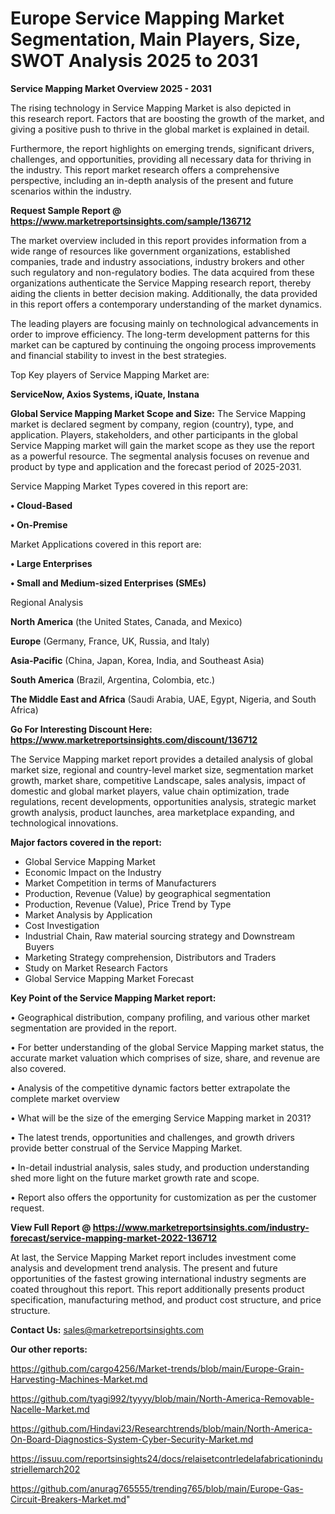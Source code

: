 # Europe Service Mapping Market Segmentation, Main Players, Size, SWOT Analysis 2025 to 2031

<Strong> Service Mapping Market Overview 2025 - 2031</strong>

The rising technology in Service Mapping Market is also depicted in this research report. Factors that are boosting the growth of the market, and giving a positive push to thrive in the global market is explained in detail.

Furthermore, the report highlights on emerging trends, significant drivers, challenges, and opportunities, providing all necessary data for thriving in the industry. This report market research offers a comprehensive perspective, including an in-depth analysis of the present and future scenarios within the industry.

<strong>Request Sample Report @ <a href=https://www.marketreportsinsights.com/sample/136712>https://www.marketreportsinsights.com/sample/136712</a></strong>

The market overview included in this report provides information from a wide range of resources like government organizations, established companies, trade and industry associations, industry brokers and other such regulatory and non-regulatory bodies. The data acquired from these organizations authenticate the Service Mapping research report, thereby aiding the clients in better decision making. Additionally, the data provided in this report offers a contemporary understanding of the market dynamics.

The leading players are focusing mainly on technological advancements in order to improve efficiency. The long-term development patterns for this market can be captured by continuing the ongoing process improvements and financial stability to invest in the best strategies.

Top Key players of Service Mapping Market are:

<strong>ServiceNow, Axios Systems, iQuate, Instana</strong>

<strong><b>Global Service Mapping Market Scope and Size:</b></strong>
The Service Mapping market is declared segment by company, region (country), type, and application. Players, stakeholders, and other participants in the global Service Mapping market will gain the market scope as they use the report as a powerful resource. The segmental analysis focuses on revenue and product by type and application and the forecast period of 2025-2031.

Service Mapping Market Types covered in this report are:

<strong>• Cloud-Based

• On-Premise</strong>

Market Applications covered in this report are:

<strong>• Large Enterprises

• Small and Medium-sized Enterprises (SMEs)</strong> 

Regional Analysis

<strong>North America</strong> (the United States, Canada, and Mexico)

<strong>Europe</strong> (Germany, France, UK, Russia, and Italy)

<strong>Asia-Pacific</strong> (China, Japan, Korea, India, and Southeast Asia)

<strong>South America</strong> (Brazil, Argentina, Colombia, etc.)

<strong>The Middle East and Africa</strong> (Saudi Arabia, UAE, Egypt, Nigeria, and South Africa)

<strong>Go For Interesting Discount Here: <a href=https://www.marketreportsinsights.com/discount/136712>https://www.marketreportsinsights.com/discount/136712</a></strong>

The Service Mapping market report provides a detailed analysis of global market size, regional and country-level market size, segmentation market growth, market share, competitive Landscape, sales analysis, impact of domestic and global market players, value chain optimization, trade regulations, recent developments, opportunities analysis, strategic market growth analysis, product launches, area marketplace expanding, and technological innovations.

<strong><b>Major factors covered in the report:</b></strong>
<ul>
  <li>Global Service Mapping Market </li>
  <li>Economic Impact on the Industry</li>
  <li>Market Competition in terms of Manufacturers</li>
  <li>Production, Revenue (Value) by geographical segmentation</li>
  <li>Production, Revenue (Value), Price Trend by Type</li>
  <li>Market Analysis by Application</li>
  <li>Cost Investigation</li>
  <li>Industrial Chain, Raw material sourcing strategy and Downstream Buyers</li>
  <li>Marketing Strategy comprehension, Distributors and Traders</li>
  <li>Study on Market Research Factors</li>
  <li>Global Service Mapping Market Forecast</li>
</ul>

<strong><b>Key Point of the Service Mapping Market report:</b></strong>

• Geographical distribution, company profiling, and various other market segmentation are provided in the report.

• For better understanding of the global Service Mapping market status, the accurate market valuation which comprises of size, share, and revenue are also covered.

• Analysis of the competitive dynamic factors better extrapolate the complete market overview

• What will be the size of the emerging Service Mapping market in 2031?

• The latest trends, opportunities and challenges, and growth drivers provide better construal of the Service Mapping Market.

• In-detail industrial analysis, sales study, and production understanding shed more light on the future market growth rate and scope.

• Report also offers the opportunity for customization as per the customer request.

<strong><b>View Full Report @ <a href=https://www.marketreportsinsights.com/industry-forecast/service-mapping-market-2022-136712>https://www.marketreportsinsights.com/industry-forecast/service-mapping-market-2022-136712</a></b></strong>


At last, the Service Mapping Market report includes investment come analysis and development trend analysis. The present and future opportunities of the fastest growing international industry segments are coated throughout this report. This report additionally presents product specification, manufacturing method, and product cost structure, and price structure.

<strong>Contact Us:</strong>
sales@marketreportsinsights.com

<strong>Our other reports:</strong>

<a href=https://github.com/cargo4256/Market-trends/blob/main/Europe-Grain-Harvesting-Machines-Market.md>https://github.com/cargo4256/Market-trends/blob/main/Europe-Grain-Harvesting-Machines-Market.md</a>

<a href=https://github.com/tyagi992/tyyyy/blob/main/North-America-Removable-Nacelle-Market.md>https://github.com/tyagi992/tyyyy/blob/main/North-America-Removable-Nacelle-Market.md</a>

<a href=https://github.com/Hindavi23/Researchtrends/blob/main/North-America-On-Board-Diagnostics-System-Cyber-Security-Market.md>https://github.com/Hindavi23/Researchtrends/blob/main/North-America-On-Board-Diagnostics-System-Cyber-Security-Market.md</a>

<a href=https://issuu.com/reportsinsights24/docs/relaisetcontrledelafabricationindustriellemarch202>https://issuu.com/reportsinsights24/docs/relaisetcontrledelafabricationindustriellemarch202</a>

<a href=https://github.com/anurag765555/trending765/blob/main/Europe-Gas-Circuit-Breakers-Market.md>https://github.com/anurag765555/trending765/blob/main/Europe-Gas-Circuit-Breakers-Market.md</a>"
